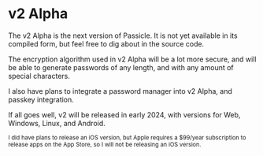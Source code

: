 <h1>v2 Alpha</h1>
<p>The v2 Alpha is the next version of Passicle. It is not yet available in its compiled form, but feel free to dig about in the source code.</p>
<p>The encryption algorithm used in v2 Alpha will be a lot more secure, and will be able to generate passwords of any length, and with any amount of special characters.</p>
<p>I also have plans to integrate a password manager into v2 Alpha, and passkey integration.</p>
<p>If all goes well, v2 will be released in early 2024, with versions for Web, Windows, Linux, and Android.</p>
<p><sup>I did have plans to release an iOS version, but Apple requires a $99/year subscription to release apps on the App Store, so I will not be releasing an iOS version.</sup></p>